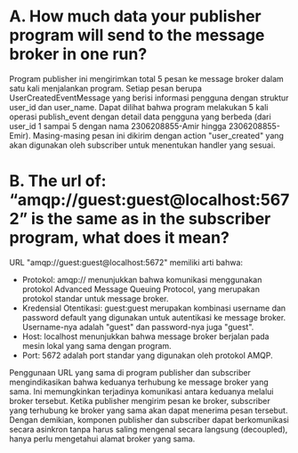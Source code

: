 # A. How much data your publisher program will send to the message broker in one run?

Program publisher ini mengirimkan total 5 pesan ke message broker dalam satu kali menjalankan program. Setiap pesan berupa UserCreatedEventMessage yang berisi informasi pengguna dengan struktur user_id dan user_name. Dapat dilihat bahwa program melakukan 5 kali operasi publish_event dengan detail data pengguna yang berbeda (dari user_id 1 sampai 5 dengan nama 2306208855-Amir hingga 2306208855-Emir). Masing-masing pesan ini dikirim dengan action "user_created" yang akan digunakan oleh subscriber untuk menentukan handler yang sesuai.

# B. The url of: “amqp://guest:guest@localhost:5672” is the same as in the subscriber program, what does it mean?

URL "amqp://guest:guest@localhost:5672" memiliki arti bahwa:

- Protokol: amqp:// menunjukkan bahwa komunikasi menggunakan protokol Advanced Message Queuing Protocol, yang merupakan protokol standar untuk message broker.
- Kredensial Otentikasi: guest:guest merupakan kombinasi username dan password default yang digunakan untuk autentikasi ke message broker. Username-nya adalah "guest" dan password-nya juga "guest".
- Host: localhost menunjukkan bahwa message broker berjalan pada mesin lokal yang sama dengan program.
- Port: 5672 adalah port standar yang digunakan oleh protokol AMQP.

Penggunaan URL yang sama di program publisher dan subscriber mengindikasikan bahwa keduanya terhubung ke message broker yang sama. Ini memungkinkan terjadinya komunikasi antara keduanya melalui broker tersebut. Ketika publisher mengirim pesan ke broker, subscriber yang terhubung ke broker yang sama akan dapat menerima pesan tersebut. Dengan demikian, komponen publisher dan subscriber dapat berkomunikasi secara asinkron tanpa harus saling mengenal secara langsung (decoupled), hanya perlu mengetahui alamat broker yang sama.